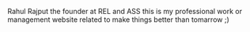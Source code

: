 Rahul Rajput the founder at REL and ASS 
this is my professional work or management website related to make things better than tomarrow ;)
